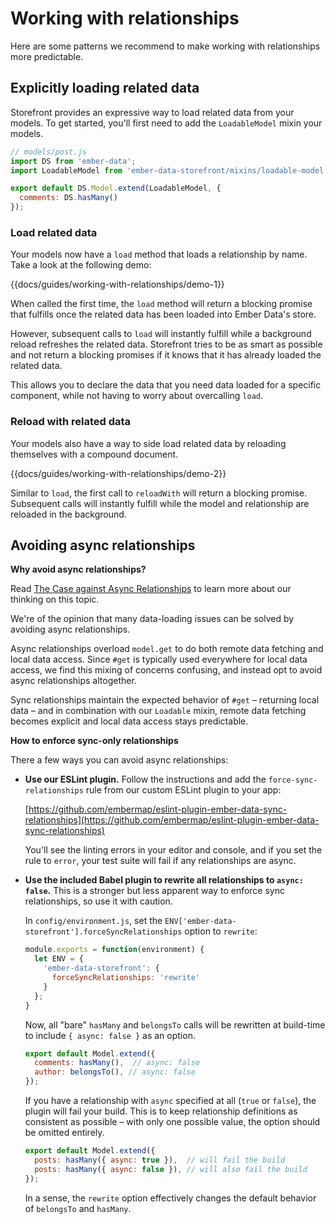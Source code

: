 # Working with relationships

Here are some patterns we recommend to make working with relationships more predictable.

## Explicitly loading related data

Storefront provides an expressive way to load related data from your models. To get started, you'll first need to add the `LoadableModel` mixin your models.

```js
// models/post.js
import DS from 'ember-data';
import LoadableModel from 'ember-data-storefront/mixins/loadable-model';

export default DS.Model.extend(LoadableModel, {
  comments: DS.hasMany()
});
```

### Load related data

Your models now have a `load` method that loads a relationship by name. Take a look at the following demo:

{{docs/guides/working-with-relationships/demo-1}}

When called the first time, the `load` method will return a blocking promise that fulfills once the related data has been loaded into Ember Data's store.

However, subsequent calls to `load` will instantly fulfill while a background reload refreshes the related data. Storefront tries to be as smart as possible and not return a blocking promises if it knows that it has already loaded the related data.

This allows you to declare the data that you need data loaded for a specific component, while not having to worry about overcalling `load`.

### Reload with related data

Your models also have a way to side load related data by reloading themselves with a compound document.

{{docs/guides/working-with-relationships/demo-2}}

Similar to `load`, the first call to `reloadWith` will return a blocking promise. Subsequent calls will instantly fulfill while the model and relationship are reloaded in the background.

## Avoiding async relationships

**Why avoid async relationships?**

<aside>
  Read <a href="https://embermap.com/notes/83-the-case-against-async-relationships" class="docs-text-grey-darker">The Case against Async Relationships</a> to learn more about our thinking on this topic.
</aside>

We're of the opinion that many data-loading issues can be solved by avoiding async relationships.

Async relationships overload `model.get` to do both remote data fetching and local data access. Since `#get` is typically used everywhere for local data access, we find this mixing of concerns confusing, and instead opt to avoid async relationships altogether.

Sync relationships maintain the expected behavior of `#get` – returning local data – and in combination with our `Loadable` mixin, remote data fetching becomes explicit and local data access stays predictable.

**How to enforce sync-only relationships**

There a few ways you can avoid async relationships:

  - **Use our ESLint plugin.** Follow the instructions and add the `force-sync-relationships` rule from our custom ESLint plugin to your app:

    [https://github.com/embermap/eslint-plugin-ember-data-sync-relationships](https://github.com/embermap/eslint-plugin-ember-data-sync-relationships)

    You'll see the linting errors in your editor and console, and if you set the rule to `error`, your test suite will fail if any relationships are async.

  - **Use the included Babel plugin to rewrite all relationships to `async: false`.** This is a stronger but less apparent way to enforce sync relationships, so use it with caution.

    In `config/environment.js`, set the `ENV['ember-data-storefront'].forceSyncRelationships` option to `rewrite`:

    ```js
    module.exports = function(environment) {
      let ENV = {
        'ember-data-storefront': {
          forceSyncRelationships: 'rewrite'
        }
      };
    }
    ```

    Now, all "bare" `hasMany` and `belongsTo` calls will be rewritten at build-time to include `{ async: false }` as an option.

    ```js
    export default Model.extend({
      comments: hasMany(),  // async: false
      author: belongsTo(), // async: false
    });
    ```

    If you have a relationship with `async` specified at all (`true` or `false`), the plugin will fail your build. This is to keep relationship definitions as consistent as possible – with only one possible value, the option should be omitted entirely.

    ```js
    export default Model.extend({
      posts: hasMany({ async: true }),  // will fail the build
      posts: hasMany({ async: false }), // will also fail the build
    });
    ```

     In a sense, the `rewrite` option effectively changes the default behavior of `belongsTo` and `hasMany`.

